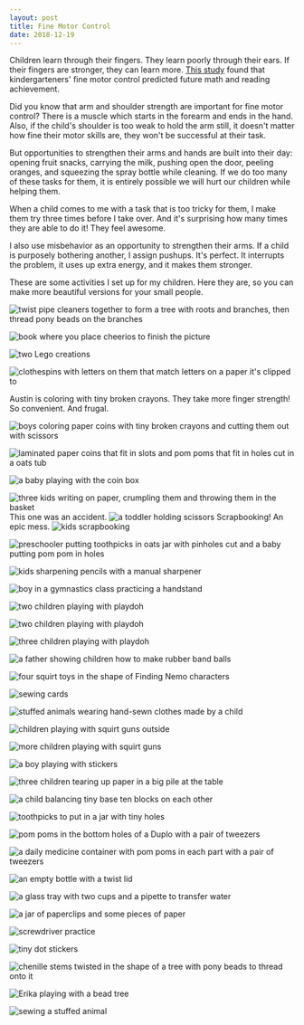 ```yaml
---
layout: post
title: Fine Motor Control
date: 2018-12-19
---
```


Children learn through their fingers.  They learn poorly through their ears. If their fingers are stronger, they can learn more. [This study](https://www.ncbi.nlm.nih.gov/pubmed/20822219) found that kindergarteners' fine motor control predicted future math and reading achievement.

Did you know that arm and shoulder strength are important for fine motor control? There is a muscle which starts in the forearm and ends in the hand.  Also, if the child's shoulder is too weak to hold the arm still, it doesn't matter how fine their motor skills are, they won't be successful at their task.

But opportunities to strengthen their arms and hands are built into their day: opening fruit snacks, carrying the milk, pushing open the door, peeling oranges, and squeezing the spray bottle while cleaning. If we do too many of these tasks for them, it is entirely possible we will hurt our children while helping them.

When a child comes to me with a task that is too tricky for them, I make them try three times before I take over.  And it's surprising how many times they are able to do it!  They feel awesome. 

I also use misbehavior as an opportunity to strengthen their arms.  If a child is purposely bothering another, I assign pushups.  It's perfect. It interrupts the problem, it uses up extra energy, and it makes them stronger. 

These are some activities I set up for my children.  Here they are, so you can make more beautiful versions for your small people. 

![twist pipe cleaners together to form a tree with roots and branches, then thread pony beads on the branches](/post-images/fine-motor-skills/bead-trees.jpg)

![book where you place cheerios to finish the picture](/post-images/fine-motor-skills/cheerio-book.jpg)

![two Lego creations](/post-images/fine-motor-skills/christmas-lego.jpg)

![clothespins with letters on them that match letters on a paper it's clipped to](/post-images/fine-motor-skills/clothespin-matching.jpg)

Austin is coloring with tiny broken crayons. They take more finger strength! So convenient. And frugal.

![boys coloring paper coins with tiny broken crayons and cutting them out with scissors](/post-images/fine-motor-skills/coins.jpg)

![laminated paper coins that fit in slots and pom poms that fit in holes cut in a oats tub](/post-images/fine-motor-skills/coins-and-pom-poms.jpg)

![a baby playing with the coin box](/post-images/fine-motor-skills/coins-baby.jpg)

![three kids writing on paper, crumpling them and throwing them in the basket](/post-images/fine-motor-skills/crumple-time.jpg)
This one was an accident.
![a toddler holding scissors](/post-images/fine-motor-skills/erika-scissors.jpg)
Scrapbooking! An epic mess.
![kids scrapbooking](/post-images/fine-motor-skills/kids-scrapbook.jpg)

![preschooler putting toothpicks in oats jar with pinholes cut and a baby putting pom pom in holes](/post-images/fine-motor-skills/oats-jars.jpg)

![kids sharpening pencils with a manual sharpener](/post-images/fine-motor-skills/pencil-sharpening.jpg)

![boy in a gymnastics class practicing a handstand](/post-images/fine-motor-skills/peter-handstand.jpg)

![two children playing with playdoh](/post-images/fine-motor-skills/play-doh-cake.jpg)

![two children playing with playdoh](/post-images/fine-motor-skills/play-doh-time.jpg)

![three children playing with playdoh](/post-images/fine-motor-skills/play-doh.jpg)

![a father showing children how to make rubber band balls](/post-images/fine-motor-skills/rubber-band-ball-making.jpg)

![four squirt toys in the shape of Finding Nemo characters](/post-images/fine-motor-skills/rubber-duckies.jpg)

![sewing cards](/post-images/fine-motor-skills/sewing-cards.jpg)

![stuffed animals wearing hand-sewn clothes made by a child](/post-images/fine-motor-skills/sewing-for-teeny-tys.jpg)

![children playing with squirt guns outside](/post-images/fine-motor-skills/squirt-1.jpg)

![more children playing with squirt guns](/post-images/fine-motor-skills/squirt-2.jpg)

![a boy playing with stickers](/post-images/fine-motor-skills/stickers.jpg)

![three children tearing up paper in a big pile at the table](/post-images/fine-motor-skills/tearing-paper.jpg)

![a child balancing tiny base ten blocks on each other](/post-images/fine-motor-skills/tiny-blocks.jpg)

![toothpicks to put in a jar with tiny holes](/post-images/fine-motor-skills/toothpicks-in-a-jar.jpg)

![pom poms in the bottom holes of a Duplo with a pair of tweezers](/post-images/fine-motor-skills/tweeze-duplos.jpg)

![a daily medicine container with pom poms in each part with a pair of tweezers](/post-images/fine-motor-skills/tweeze-medicine-box.jpg)

![an empty bottle with a twist lid](/post-images/fine-motor-skills/twist-jar.jpg)

![a glass tray with two cups and a pipette to transfer water](/post-images/fine-motor-skills/water-transfer.jpg)

![a jar of paperclips and some pieces of paper](/post-images/fine-motor-skills/paper-clips.jpg)

![screwdriver practice](/post-images/fine-motor-skills/screwdriver.jpg)

![tiny dot stickers](/post-images/fine-motor-skills/tiny-dots.jpg)

![chenille stems twisted in the shape of a tree with pony beads to thread onto it](/post-images/fine-motor-skills/bead-tree.jpg)

![Erika playing with a bead tree](/post-images/fine-motor-skills/erikas-bead-tree.jpg)

![sewing a stuffed animal](/post-images/fine-motor-skills/erikas-monster.jpg)
